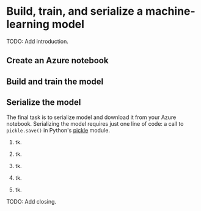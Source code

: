 # Build, train, and serialize a machine-learning model

TODO: Add introduction.

## Create an Azure notebook





## Build and train the model





## Serialize the model

The final task is to serialize model and download it from your Azure notebook. Serializing the model requires just one line of code: a call to `pickle.save()` in Python's [pickle](https://docs.python.org/3/library/pickle.html) module.

1. tk.

1. tk.

1. tk.

1. tk.

1. tk.

TODO: Add closing.